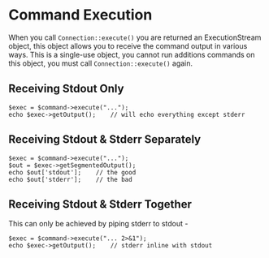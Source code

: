 Command Execution
=================
When you call `Connection::execute()` you are returned an ExecutionStream object, this object allows you to receive
the command output in various ways. This is a single-use object, you cannot run additions commands on this object,
you must call `Connection::execute()` again.


Receiving Stdout Only
---------------------

    $exec = $command->execute("...");
    echo $exec->getOutput();    // will echo everything except stderr


Receiving Stdout & Stderr Separately
------------------------------------

    $exec = $command->execute("...");
    $out = $exec->getSegmentedOutput();
    echo $out['stdout'];    // the good
    echo $out['stderr'];    // the bad


Receiving Stdout & Stderr Together
----------------------------------
This can only be achieved by piping stderr to stdout -

    $exec = $command->execute("... 2>&1");
    echo $exec->getOutput();    // stderr inline with stdout
